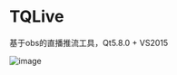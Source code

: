 # TQLive
基于obs的直播推流工具，Qt5.8.0 + VS2015

![image](https://github.com/yangchenglin815/TQLive/blob/master/readme/Snipaste_2020-05-15_09-39-10.png)
